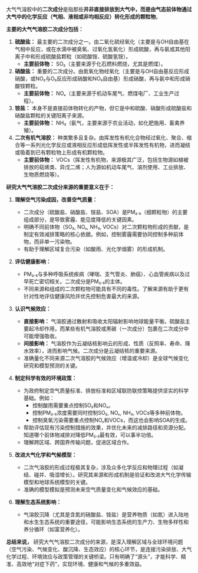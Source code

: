 大气气溶胶中的**二次成分**是指那些**并非直接排放到大气中，而是由气态前体物通过大气中的化学反应（气相、液相或非均相反应）转化形成的颗粒物**。

**主要的大气气溶胶二次成分包括：**

1.  **硫酸盐：** 最主要的二次成分之一。由二氧化硫经氧化（主要是与OH自由基在气相中反应，或在水滴中被臭氧、过氧化氢氧化）形成硫酸，再与氨或其他阳离子中和形成硫酸盐颗粒（如硫酸铵、硫酸氢铵）。
    *   **主要前体物：** SO₂（主要来源于化石燃料燃烧，尤其是燃煤）。
2.  **硝酸盐：** 重要的二次成分。由氮氧化物经氧化（主要是与OH自由基反应形成硝酸，或NO₂与O₃反应形成硝酸和NO₃自由基）形成硝酸，再与氨中和形成硝酸铵颗粒。
    *   **主要前体物：** NOₓ（主要来源于机动车尾气、燃煤电厂、工业生产过程）。
3.  **铵盐：** 本身不是直接前体物转化的产物，但它是中和硫酸、硝酸形成硫酸盐和硝酸盐颗粒的关键阳离子来源。
    *   **主要前体物：** NH₃（氨气，主要来源于农业活动，如化肥施用、畜禽养殖）。
4.  **二次有机气溶胶：** 种类繁多且复杂。由挥发性有机化合物经过氧化、聚合、缩合等一系列光化学反应或液相反应形成低挥发性或半挥发性有机物，进而凝结或吸着到已有颗粒物上形成有机颗粒物。
    *   **主要前体物：** VOCs（挥发性有机物，来源极其广泛，包括生物源如植被排放的萜烯类、异戊二烯；人为源如机动车尾气、溶剂使用、工业排放、生物质燃烧等）。

**研究大气气溶胶二次成分来源的重要意义在于：**

1.  **理解空气污染成因，改善空气质量：**
    *   二次成分（硫酸盐、硝酸盐、铵盐、SOA）是PM₂.₅（细颗粒物）的主要组成部分，是导致雾霾、能见度降低的关键因素。
    *   明确不同前体物（SO₂, NOₓ, NH₃, VOCs）对二次颗粒物形成的贡献，是制定有效减排策略的核心依据。例如，控制雾霾需要协同控制多种前体物，而非单一污染物。
    *   有助于理解区域复合污染（如酸雨、光化学烟雾）的形成机制。

2.  **评估健康影响：**
    *   PM₂.₅与多种呼吸系统疾病（哮喘、支气管炎、肺癌）、心血管疾病以及过早死亡密切相关。二次成分是PM₂.₅的主体。
    *   不同来源和组成的二次颗粒物可能具有不同的毒性。了解来源有助于更有针对性地评估健康风险并优先控制危害最大的来源。

3.  **认识气候效应：**
    *   **直接影响：** 气溶胶通过散射和吸收太阳辐射影响地球能量平衡。硫酸盐主要起冷却作用，而某些有机气溶胶或黑碳（一次成分）包裹在二次成分中可能增强吸收。
    *   **间接影响：** 气溶胶作为云凝结核影响云的形成、性质（反照率、寿命、降水效率），进而影响气候。二次成分是云凝结核的重要来源。
    *   准确量化不同来源二次气溶胶的气候效应（增温或冷却）是全球气候变化研究和模型预测的关键。

4.  **制定科学有效的环境政策：**
    *   为政府制定空气质量标准、排放标准和区域联防联控策略提供坚实的科学基础。例如：
        *   控制酸雨需要重点控制SO₂和NOₓ。
        *   控制PM₂.₅浓度需要同时控制SO₂, NOₓ, NH₃, VOCs等多种前体物。
        *   控制臭氧污染需要重点控制NOₓ和VOCs，而这也会影响SOA的生成。
    *   帮助评估现有污染控制措施的效果，并优化未来的减排路径和资源分配。知道哪个前体物减排对降低PM₂.₅最有效，可以事半功倍。
    *   理解跨区域、跨国界传输问题，促进区域合作。

5.  **改进大气化学和气候模型：**
    *   二次气溶胶的形成过程极其复杂，涉及众多化学反应和物理过程（如凝结、碰并、吸湿增长）。研究其来源和形成机制是验证和改进大气化学传输模型和地球系统模型的关键。
    *   准确的模型模拟是预测未来空气质量变化和气候效应的基础。

6.  **理解生态系统影响：**
    *   气溶胶沉降（尤其是含氮的硝酸盐、铵盐）是营养物质（如氮）进入陆地和水生生态系统的重要途径，可能影响生态系统的生产力、生物多样性和养分循环（如富营养化）。

**总结来说，** 研究大气气溶胶二次成分的来源，是深入理解区域与全球环境问题（空气污染、气候变化、酸沉降、生态效应）的核心环节，是连接污染排放、大气化学过程、环境效应与政策管理的关键桥梁。只有明确了“源头”，才能科学、精准、高效地“对症下药”，实现环境、健康和气候的多重效益。